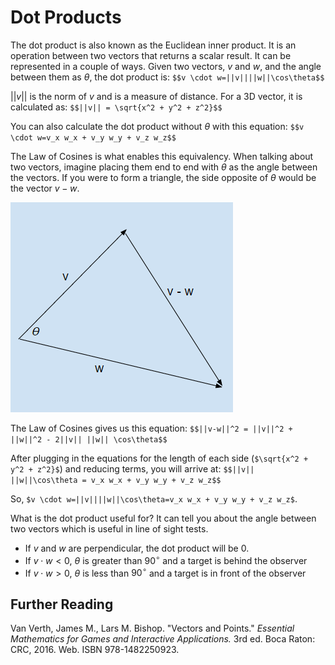 
Dot Products
============
The dot product is also known as the Euclidean inner product.  It is an operation between two 
vectors that returns a scalar result.  It can be represented in a couple of ways.  Given two
vectors, $v$ and $w$, and the angle between them as $\theta$, the dot product is:
`$$v \cdot w=||v||||w||\cos\theta$$`

$||v||$ is the norm of $v$ and is a measure of distance.  For a 3D vector, it is calculated as:
`$$||v|| = \sqrt{x^2 + y^2 + z^2}$$`

You can also calculate the dot product without $\theta$ with this equation:
`$$v \cdot w=v_x w_x + v_y w_y + v_z w_z$$`

The Law of Cosines is what enables this equivalency.  When talking about two vectors, imagine 
placing them end to end with $\theta$ as the angle between the vectors.  If you were to form a 
triangle, the side opposite of $\theta$ would be the vector $v - w$.

![Law Of Cosines](LawOfCosines.png)

The Law of Cosines gives us this equation:
`$$||v-w||^2 = ||v||^2 + ||w||^2 - 2||v|| ||w|| \cos\theta$$`

After plugging in the equations for the length of each side (`$\sqrt{x^2 + y^2 + z^2}$`) and
reducing terms, you will arrive at:
`$$||v|| ||w||\cos\theta = v_x w_x + v_y w_y + v_z w_z$$`

So, `$v \cdot w=||v||||w||\cos\theta=v_x w_x + v_y w_y + v_z w_z$`.

What is the dot product useful for?  It can tell you about the angle between two vectors which
is useful in line of sight tests.
* If $v$ and $w$ are perpendicular, the dot product will be 0.
* If $v \cdot w < 0$, $\theta$ is greater than $90^{\circ}$ and a target is behind the observer
* If $v \cdot w > 0$, $\theta$ is less than $90^{\circ}$ and a target is in front of the observer

Further Reading
---------------

Van Verth, James M., Lars M. Bishop. "Vectors and Points." 
*Essential Mathematics for Games and Interactive Applications.* 3rd ed.
Boca Raton: CRC, 2016. Web. ISBN 978-1482250923.
